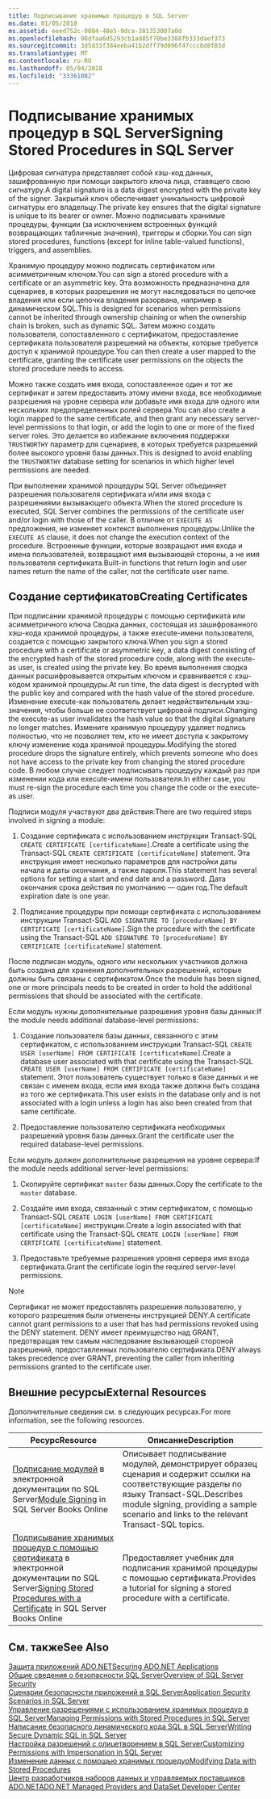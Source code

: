 ```yaml
---
title: Подписывание хранимых процедур в SQL Server
ms.date: 01/05/2018
ms.assetid: eeed752c-0084-48e5-9dca-381353007a0d
ms.openlocfilehash: 98dfaa6d5293cb1ad85f70be3388fb333daef373
ms.sourcegitcommit: 3d5d33f384eeba41b2dff79d096f47ccc8d8f03d
ms.translationtype: MT
ms.contentlocale: ru-RU
ms.lasthandoff: 05/04/2018
ms.locfileid: "33361082"
---
```

# <a name="signing-stored-procedures-in-sql-server"></a><span data-ttu-id="d2fce-102">Подписывание хранимых процедур в SQL Server</span><span class="sxs-lookup"><span data-stu-id="d2fce-102">Signing Stored Procedures in SQL Server</span></span>
 <span data-ttu-id="d2fce-103">Цифровая сигнатура представляет собой хэш-код данных, зашифрованную при помощи закрытого ключа лица, ставящего свою сигнатуру.</span><span class="sxs-lookup"><span data-stu-id="d2fce-103">A digital signature is a data digest encrypted with the private key of the signer.</span></span> <span data-ttu-id="d2fce-104">Закрытый ключ обеспечивает уникальность цифровой сигнатуры его владельцу.</span><span class="sxs-lookup"><span data-stu-id="d2fce-104">The private key ensures that the digital signature is unique to its bearer or owner.</span></span> <span data-ttu-id="d2fce-105">Можно подписывать хранимые процедуры, функции (за исключением встроенных функций возвращающих табличные значения), триггеры и сборки.</span><span class="sxs-lookup"><span data-stu-id="d2fce-105">You can sign stored procedures, functions (except for inline table-valued functions), triggers, and assemblies.</span></span>  
  
 <span data-ttu-id="d2fce-106">Хранимую процедуру можно подписать сертификатом или асимметричным ключом.</span><span class="sxs-lookup"><span data-stu-id="d2fce-106">You can sign a stored procedure with a certificate or an asymmetric key.</span></span> <span data-ttu-id="d2fce-107">Эта возможность предназначена для сценариев, в которых разрешения не могут наследоваться по цепочке владения или если цепочка владения разорвана, например в динамическом SQL.</span><span class="sxs-lookup"><span data-stu-id="d2fce-107">This is designed for scenarios when permissions cannot be inherited through ownership chaining or when the ownership chain is broken, such as dynamic SQL.</span></span> <span data-ttu-id="d2fce-108">Затем можно создать пользователя, сопоставленного с сертификатом, предоставление сертификата пользователя разрешений на объекты, которые требуется доступ к хранимой процедуре.</span><span class="sxs-lookup"><span data-stu-id="d2fce-108">You can then create a user mapped to the certificate, granting the certificate user permissions on the objects the stored procedure needs to access.</span></span>  

 <span data-ttu-id="d2fce-109">Можно также создать имя входа, сопоставленное один и тот же сертификат и затем предоставить этому имени входа, все необходимые разрешения на уровне сервера или добавьте имя входа для одного или нескольких предопределенных ролей сервера.</span><span class="sxs-lookup"><span data-stu-id="d2fce-109">You can also create a login mapped to the same certificate, and then grant any necessary server-level permissions to that login, or add the login to one or more of the fixed server roles.</span></span> <span data-ttu-id="d2fce-110">Это делается во избежание включения поддержки `TRUSTWORTHY` параметр для сценариев, в которых требуется разрешений более высокого уровня базы данных.</span><span class="sxs-lookup"><span data-stu-id="d2fce-110">This is designed to avoid enabling the `TRUSTWORTHY` database setting for scenarios in which higher level permissions are needed.</span></span>  
  
 <span data-ttu-id="d2fce-111">При выполнении хранимой процедуры SQL Server объединяет разрешения пользователя сертификата и/или имя входа с разрешениями вызывающего объекта.</span><span class="sxs-lookup"><span data-stu-id="d2fce-111">When the stored procedure is executed, SQL Server combines the permissions of the certificate user and/or login with those of the caller.</span></span> <span data-ttu-id="d2fce-112">В отличие от `EXECUTE AS` предложения, не изменяет контекст выполнения процедуры.</span><span class="sxs-lookup"><span data-stu-id="d2fce-112">Unlike the `EXECUTE AS` clause, it does not change the execution context of the procedure.</span></span> <span data-ttu-id="d2fce-113">Встроенные функции, которые возвращают имя входа и имена пользователей, возвращают имя вызывающей стороны, а не имя пользователя сертификата.</span><span class="sxs-lookup"><span data-stu-id="d2fce-113">Built-in functions that return login and user names return the name of the caller, not the certificate user name.</span></span>  
  
## <a name="creating-certificates"></a><span data-ttu-id="d2fce-114">Создание сертификатов</span><span class="sxs-lookup"><span data-stu-id="d2fce-114">Creating Certificates</span></span>  
 <span data-ttu-id="d2fce-115">При подписании хранимой процедуры с помощью сертификата или асимметричного ключа Сводка данных, состоящая из зашифрованного хэш-кода хранимой процедуры, а также execute-имени пользователя, создается с помощью закрытого ключа.</span><span class="sxs-lookup"><span data-stu-id="d2fce-115">When you sign a stored procedure with a certificate or asymmetric key, a data digest consisting of the encrypted hash of the stored procedure code, along with the execute-as user, is created using the private key.</span></span> <span data-ttu-id="d2fce-116">Во время выполнения сводка данных расшифровывается открытым ключом и сравнивается с хэш-кодом хранимой процедуры.</span><span class="sxs-lookup"><span data-stu-id="d2fce-116">At run time, the data digest is decrypted with the public key and compared with the hash value of the stored procedure.</span></span> <span data-ttu-id="d2fce-117">Изменение execute-как пользователь делает недействительным хэш-значения, чтобы больше не соответствует цифровой подписи.</span><span class="sxs-lookup"><span data-stu-id="d2fce-117">Changing the execute-as user invalidates the hash value so that the digital signature no longer matches.</span></span> <span data-ttu-id="d2fce-118">Измените хранимую процедуру удаляет подпись полностью, что не позволяет тем, кто не имеет доступа к закрытому ключу изменение кода хранимой процедуры.</span><span class="sxs-lookup"><span data-stu-id="d2fce-118">Modifying the stored procedure drops the signature entirely, which prevents someone who does not have access to the private key from changing the stored procedure code.</span></span> <span data-ttu-id="d2fce-119">В любом случае следует подписывать процедуру каждый раз при изменении кода или execute-имени пользователя.</span><span class="sxs-lookup"><span data-stu-id="d2fce-119">In either case, you must re-sign the procedure each time you change the code or the execute-as user.</span></span>  
  
 <span data-ttu-id="d2fce-120">Подписи модуля участвуют два действия:</span><span class="sxs-lookup"><span data-stu-id="d2fce-120">There are two required steps involved in signing a module:</span></span>  
  
1.  <span data-ttu-id="d2fce-121">Создание сертификата с использованием инструкции Transact-SQL `CREATE CERTIFICATE [certificateName]`.</span><span class="sxs-lookup"><span data-stu-id="d2fce-121">Create a certificate using the Transact-SQL `CREATE CERTIFICATE [certificateName]` statement.</span></span> <span data-ttu-id="d2fce-122">Эта инструкция имеет несколько параметров для настройки даты начала и даты окончания, а также пароля.</span><span class="sxs-lookup"><span data-stu-id="d2fce-122">This statement has several options for setting a start and end date and a password.</span></span> <span data-ttu-id="d2fce-123">Дата окончания срока действия по умолчанию — один год.</span><span class="sxs-lookup"><span data-stu-id="d2fce-123">The default expiration date is one year.</span></span>  
  
1.  <span data-ttu-id="d2fce-124">Подписание процедуры при помощи сертификата с использованием инструкции Transact-SQL `ADD SIGNATURE TO [procedureName] BY CERTIFICATE [certificateName]`.</span><span class="sxs-lookup"><span data-stu-id="d2fce-124">Sign the procedure with the certificate using the Transact-SQL `ADD SIGNATURE TO [procedureName] BY CERTIFICATE [certificateName]` statement.</span></span>  

<span data-ttu-id="d2fce-125">После подписан модуль, одного или нескольких участников должна быть создана для хранения дополнительных разрешений, которые должны быть связаны с сертификатом.</span><span class="sxs-lookup"><span data-stu-id="d2fce-125">Once the module has been signed, one or more principals needs to be created in order to hold the additional permissions that should be associated with the certificate.</span></span>  

<span data-ttu-id="d2fce-126">Если модуль нужны дополнительные разрешения уровня базы данных:</span><span class="sxs-lookup"><span data-stu-id="d2fce-126">If the module needs additional database-level permissions:</span></span>  
  
1.  <span data-ttu-id="d2fce-127">Создание пользователя базы данных, связанного с этим сертификатом, с использованием инструкции Transact-SQL `CREATE USER [userName] FROM CERTIFICATE [certificateName]`.</span><span class="sxs-lookup"><span data-stu-id="d2fce-127">Create a database user associated with that certificate using the Transact-SQL `CREATE USER [userName] FROM CERTIFICATE [certificateName]` statement.</span></span> <span data-ttu-id="d2fce-128">Этот пользователь существует только в базе данных и не связан с именем входа, если имя входа также должна быть создана из того же сертификата.</span><span class="sxs-lookup"><span data-stu-id="d2fce-128">This user exists in the database only and is not associated with a login unless a login has also been created from that same certificate.</span></span>  
  
1.  <span data-ttu-id="d2fce-129">Предоставление пользователю сертификата необходимых разрешений уровня базы данных.</span><span class="sxs-lookup"><span data-stu-id="d2fce-129">Grant the certificate user the required database-level permissions.</span></span>  
  
<span data-ttu-id="d2fce-130">Если модуль должен дополнительные разрешения на уровне сервера:</span><span class="sxs-lookup"><span data-stu-id="d2fce-130">If the module needs additional server-level permissions:</span></span>  
  
1.  <span data-ttu-id="d2fce-131">Скопируйте сертификат `master` базы данных.</span><span class="sxs-lookup"><span data-stu-id="d2fce-131">Copy the certificate to the `master` database.</span></span>  
 
1.  <span data-ttu-id="d2fce-132">Создайте имя входа, связанный с этим сертификатом, с помощью Transact-SQL `CREATE LOGIN [userName] FROM CERTIFICATE [certificateName]` инструкции.</span><span class="sxs-lookup"><span data-stu-id="d2fce-132">Create a login associated with that certificate using the Transact-SQL `CREATE LOGIN [userName] FROM CERTIFICATE [certificateName]` statement.</span></span>  
  
1.  <span data-ttu-id="d2fce-133">Предоставьте требуемые разрешения уровня сервера имя входа сертификата.</span><span class="sxs-lookup"><span data-stu-id="d2fce-133">Grant the certificate login the required server-level permissions.</span></span>  
  
> [!NOTE]  
>  <span data-ttu-id="d2fce-134">Сертификат не может предоставлять разрешения пользователю, у которого разрешения были отменены инструкцией DENY.</span><span class="sxs-lookup"><span data-stu-id="d2fce-134">A certificate cannot grant permissions to a user that has had permissions revoked using the DENY statement.</span></span> <span data-ttu-id="d2fce-135">DENY имеет преимущество над GRANT, предотвращая тем самым наследование вызывающей стороной разрешений, предоставленных пользователю сертификата.</span><span class="sxs-lookup"><span data-stu-id="d2fce-135">DENY always takes precedence over GRANT, preventing the caller from inheriting permissions granted to the certificate user.</span></span>  
  
## <a name="external-resources"></a><span data-ttu-id="d2fce-136">Внешние ресурсы</span><span class="sxs-lookup"><span data-stu-id="d2fce-136">External Resources</span></span>  
 <span data-ttu-id="d2fce-137">Дополнительные сведения см. в следующих ресурсах.</span><span class="sxs-lookup"><span data-stu-id="d2fce-137">For more information, see the following resources.</span></span>  
  
|<span data-ttu-id="d2fce-138">Ресурс</span><span class="sxs-lookup"><span data-stu-id="d2fce-138">Resource</span></span>|<span data-ttu-id="d2fce-139">Описание</span><span class="sxs-lookup"><span data-stu-id="d2fce-139">Description</span></span>|  
|--------------|-----------------|  
|<span data-ttu-id="d2fce-140">[Подписание модулей](http://go.microsoft.com/fwlink/?LinkId=98590) в электронной документации по SQL Server</span><span class="sxs-lookup"><span data-stu-id="d2fce-140">[Module Signing](http://go.microsoft.com/fwlink/?LinkId=98590) in SQL Server Books Online</span></span>|<span data-ttu-id="d2fce-141">Описывает подписывание модулей, демонстрирует образец сценария и содержит ссылки на соответствующие разделы по языку Transact-SQL.</span><span class="sxs-lookup"><span data-stu-id="d2fce-141">Describes module signing, providing a sample scenario and links to the relevant Transact-SQL topics.</span></span>|  
|<span data-ttu-id="d2fce-142">[Подписывание хранимых процедур с помощью сертификата](http://msdn.microsoft.com/library/bb283630.aspx) в электронной документации по SQL Server</span><span class="sxs-lookup"><span data-stu-id="d2fce-142">[Signing Stored Procedures with a Certificate](http://msdn.microsoft.com/library/bb283630.aspx) in SQL Server Books Online</span></span>|<span data-ttu-id="d2fce-143">Предоставляет учебник для подписания хранимой процедуры с помощью сертификата.</span><span class="sxs-lookup"><span data-stu-id="d2fce-143">Provides a tutorial for signing a stored procedure with a certificate.</span></span>|  
  
## <a name="see-also"></a><span data-ttu-id="d2fce-144">См. также</span><span class="sxs-lookup"><span data-stu-id="d2fce-144">See Also</span></span>  
 [<span data-ttu-id="d2fce-145">Защита приложений ADO.NET</span><span class="sxs-lookup"><span data-stu-id="d2fce-145">Securing ADO.NET Applications</span></span>](../../../../../docs/framework/data/adonet/securing-ado-net-applications.md)  
 [<span data-ttu-id="d2fce-146">Общие сведения о безопасности SQL Server</span><span class="sxs-lookup"><span data-stu-id="d2fce-146">Overview of SQL Server Security</span></span>](../../../../../docs/framework/data/adonet/sql/overview-of-sql-server-security.md)  
 [<span data-ttu-id="d2fce-147">Сценарии безопасности приложений в SQL Server</span><span class="sxs-lookup"><span data-stu-id="d2fce-147">Application Security Scenarios in SQL Server</span></span>](../../../../../docs/framework/data/adonet/sql/application-security-scenarios-in-sql-server.md)  
 [<span data-ttu-id="d2fce-148">Управление разрешениями с использованием хранимых процедур в SQL Server</span><span class="sxs-lookup"><span data-stu-id="d2fce-148">Managing Permissions with Stored Procedures in SQL Server</span></span>](../../../../../docs/framework/data/adonet/sql/managing-permissions-with-stored-procedures-in-sql-server.md)  
 [<span data-ttu-id="d2fce-149">Написание безопасного динамического кода SQL в SQL Server</span><span class="sxs-lookup"><span data-stu-id="d2fce-149">Writing Secure Dynamic SQL in SQL Server</span></span>](../../../../../docs/framework/data/adonet/sql/writing-secure-dynamic-sql-in-sql-server.md)  
 [<span data-ttu-id="d2fce-150">Настройка разрешений с олицетворением в SQL Server</span><span class="sxs-lookup"><span data-stu-id="d2fce-150">Customizing Permissions with Impersonation in SQL Server</span></span>](../../../../../docs/framework/data/adonet/sql/customizing-permissions-with-impersonation-in-sql-server.md)  
 [<span data-ttu-id="d2fce-151">Изменение данных с помощью хранимых процедур</span><span class="sxs-lookup"><span data-stu-id="d2fce-151">Modifying Data with Stored Procedures</span></span>](../../../../../docs/framework/data/adonet/modifying-data-with-stored-procedures.md)  
 [<span data-ttu-id="d2fce-152">Центр разработчиков наборов данных и управляемых поставщиков ADO.NET</span><span class="sxs-lookup"><span data-stu-id="d2fce-152">ADO.NET Managed Providers and DataSet Developer Center</span></span>](http://go.microsoft.com/fwlink/?LinkId=217917)
